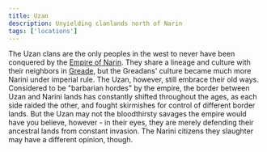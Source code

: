 ```yaml
---
title: Uzan
description: Unyielding clanlands north of Narin
tags: ['locations']
---
```


The Uzan clans are the only peoples in the west to never have been conquered by the [Empire of Narin](/pages/Narin). They share a lineage and culture with their neighbors in [Greade](/pages/Greade), but the Greadans' culture became much more Narini under imperial rule. The Uzan, however, still embrace their old ways. Considered to be "barbarian hordes" by the empire, the border between Uzan and Narini lands has constantly shifted throughout the ages, as each side raided the other, and fought skirmishes for control of different border lands. But the Uzan may not the bloodthirsty savages the empire would have you believe, however - in their eyes, they are merely defending their ancestral lands from constant invasion. The Narini citizens they slaughter may have a different opinion, though.

